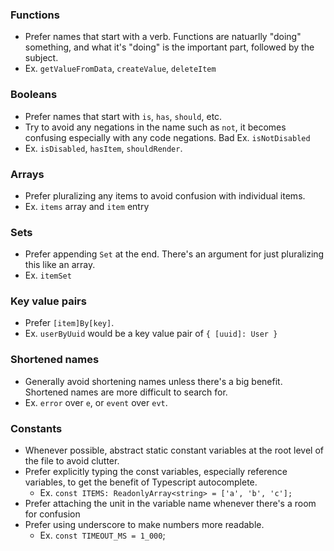 ### Functions
- Prefer names that start with a verb. Functions are natuarlly "doing" something, and what it's "doing" is the important part, followed by the subject.
- Ex. `getValueFromData`, `createValue`, `deleteItem`

### Booleans
- Prefer names that start with `is`, `has`, `should`, etc.
- Try to avoid any negations in the name such as `not`, it becomes confusing especially with any code negations. Bad Ex. `isNotDisabled`
- Ex. `isDisabled`, `hasItem`, `shouldRender`.

### Arrays
- Prefer pluralizing any items to avoid confusion with individual items.
- Ex. `items` array and `item` entry

### Sets
- Prefer appending `Set` at the end. There's an argument for just pluralizing this like an array.
- Ex. `itemSet`

### Key value pairs
- Prefer `[item]By[key]`. 
- Ex. `userByUuid` would be a key value pair of `{ [uuid]: User }` 

### Shortened names
- Generally avoid shortening names unless there's a big benefit. Shortened names are more difficult to search for.
- Ex. `error` over `e`, or `event` over `evt`.

### Constants 
- Whenever possible, abstract static constant variables at the root level of the file to avoid clutter.
- Prefer explicitly typing the const variables, especially reference variables, to get the benefit of Typescript autocomplete.
  - Ex. `const ITEMS: ReadonlyArray<string> = ['a', 'b', 'c'];`
- Prefer attaching the unit in the variable name whenever there's a room for confusion
- Prefer using underscore to make numbers more readable.
  - Ex. `const TIMEOUT_MS = 1_000`;
